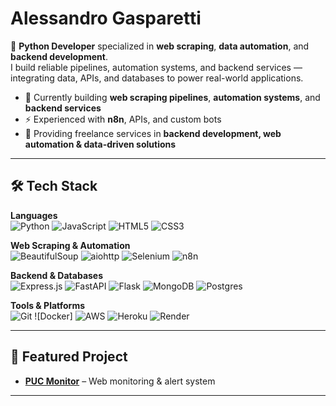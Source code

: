 # Alessandro Gasparetti  

🚀 **Python Developer** specialized in **web scraping**, **data automation**, and **backend development**.  
I build reliable pipelines, automation systems, and backend services — integrating data, APIs, and databases to power real-world applications.  

- 🔭 Currently building **web scraping pipelines**, **automation systems**, and **backend services**  
- ⚡ Experienced with **n8n**, APIs, and custom bots  
- 💼 Providing freelance services in **backend development, web automation & data-driven solutions**  

---

## 🛠 Tech Stack  

**Languages**  
![Python](https://img.shields.io/badge/-Python-3776AB?logo=python&logoColor=white&style=for-the-badge) ![JavaScript](https://img.shields.io/badge/-JavaScript-F7DF1E?logo=javascript&logoColor=black&style=for-the-badge) ![HTML5](https://img.shields.io/badge/-HTML5-E34F26?logo=html5&logoColor=white&style=for-the-badge) ![CSS3](https://img.shields.io/badge/-CSS3-1572B6?logo=css3&logoColor=white&style=for-the-badge)

**Web Scraping & Automation**  
![BeautifulSoup](https://img.shields.io/badge/-BeautifulSoup-258BCB?style=for-the-badge) ![aiohttp](https://img.shields.io/badge/-aiohttp-0055A5?style=for-the-badge) ![Selenium](https://img.shields.io/badge/-Selenium-43B02A?logo=selenium&logoColor=white&style=for-the-badge) ![n8n](https://img.shields.io/badge/-n8n-EA4B8B?logo=n8n&logoColor=white&style=for-the-badge)

**Backend & Databases**  
![Express.js](https://img.shields.io/badge/express.js-%23404d59.svg?style=for-the-badge&logo=express&logoColor=%2361DAFB) ![FastAPI](https://img.shields.io/badge/FastAPI-005571?style=for-the-badge&logo=fastapi) ![Flask](https://img.shields.io/badge/flask-%23000.svg?style=for-the-badge&logo=flask&logoColor=white) ![MongoDB](https://img.shields.io/badge/MongoDB-%234ea94b.svg?style=for-the-badge&logo=mongodb&logoColor=white) ![Postgres](https://img.shields.io/badge/postgres-%23316192.svg?style=for-the-badge&logo=postgresql&logoColor=white)

**Tools & Platforms**  
![Git](https://img.shields.io/badge/-Git-F05032?logo=git&logoColor=white&style=for-the-badge) ![Docker] ![AWS](https://img.shields.io/badge/-AWS-232F3E?logo=amazon-aws&logoColor=white&style=for-the-badge) ![Heroku](https://img.shields.io/badge/heroku-%23430098.svg?style=for-the-badge&logo=heroku&logoColor=white)  ![Render](https://img.shields.io/badge/Render-%46E3B7.svg?style=for-the-badge&logo=render&logoColor=white)

---

## 📂 Featured Project  

- [**PUC Monitor**](https://github.com/username/puc-monitor) – Web monitoring & alert system  

---
